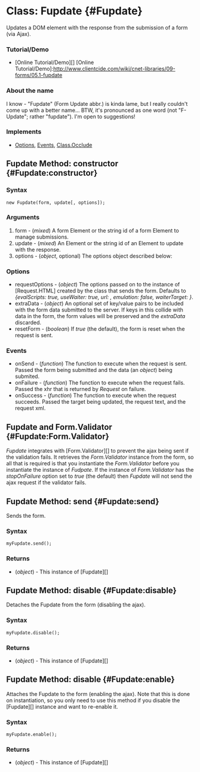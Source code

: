 Class: Fupdate {#Fupdate}
=========================
Updates a DOM element with the response from the submission of a form (via Ajax).

### Tutorial/Demo

* [Online Tutorial/Demo][]
[Online Tutorial/Demo]:http://www.clientcide.com/wiki/cnet-libraries/09-forms/05.1-fupdate

### About the name

I know - "Fupdate" (Form Update abbr.) is kinda lame, but I really couldn't come up with a better name... BTW, it's pronounced as one word (not "F-Update"; rather "fupdate"). I'm open to suggestions!

### Implements

- [Options][], [Events][], [Class.Occlude][]

Fupdate Method: constructor {#Fupdate:constructor}
--------------------------------------------------

### Syntax

	new Fupdate(form, update[, options]);

### Arguments

1. form  - (*mixed*) A form Element or the string id of a form Element to manage submissions.
2. update - (*mixed*) An Element or the string id of an Element to update with the response.
3. options - (*object*, optional) The options object described below:

### Options

* requestOptions - (*object*) The options passed on to the instance of [Request.HTML] created by the class that sends the form. Defaults to *{evalScripts: true, useWaiter: true, url: <the form url>, emulation: false, waiterTarget: <the update argument>}*.
* extraData - (*object*) An optional set of key/value pairs to be included with the form data submitted to the server. If keys in this collide with data in the form, the form values will be preserved and the *extraData* discarded.
* resetForm - (*boolean*) If *true* (the default), the form is reset when the request is sent.

### Events

* onSend - (*function*) The function to execute when the request is sent. Passed the form being submitted and the data (an *object*) being submited.
* onFailure - (*function*) The function to execute when the request fails. Passed the xhr that is returned by *Request* on failure.
* onSuccess - (*function*) The function to execute when the request succeeds. Passed the target being updated, the request text, and the request xml.

Fupdate and Form.Validator {#Fupdate:Form.Validator}
-------------------------------------------------

*Fupdate* integrates with [Form.Validator][] to prevent the ajax being sent if the validation fails. It retrieves the *Form.Validator* instance from the form, so all that is required is that you instantiate the *Form.Validator* before you instantiate the instance of *Fudpate*. If the instance of *Form.Validator* has the *stopOnFailure* option set to *true* (the default) then *Fupdate* will not send the ajax request if the validator fails.

Fupdate Method: send {#Fupdate:send}
--------------------------------------

Sends the form.

### Syntax

	myFupdate.send();

### Returns

* (*object*) - This instance of [Fupdate][]

Fupdate Method: disable {#Fupdate:disable}
--------------------------------------

Detaches the Fupdate from the form (disabling the ajax).

### Syntax

	myFupdate.disable();

### Returns

* (*object*) - This instance of [Fupdate][]

Fupdate Method: disable {#Fupdate:enable}
--------------------------------------

Attaches the Fupdate to the form (enabling the ajax). Note that this is done on instantiation, so you only need to use this method if you disable the [Fupdate][] instance and want to re-enable it.

### Syntax

	myFupdate.enable();

### Returns

* (*object*) - This instance of [Fupdate][]


[Chain]: /core/Class/Class.Extras#Chain
[Events]: /core/Class/Class.Extras#Events
[Options]: /core/Class/Class.Extras#Options
[Class.Occlude]: /more/Class/Class.Occlude